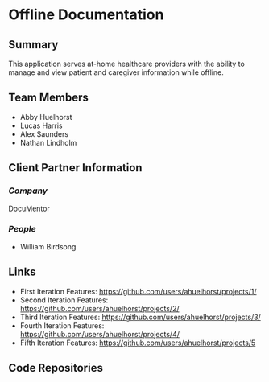 # Offline Documentation

## Summary

This application serves at-home healthcare providers with the ability to manage and view patient and caregiver information while offline. 

## Team Members
  * Abby Huelhorst
  * Lucas Harris
  * Alex Saunders
  * Nathan Lindholm

## Client Partner Information

### *Company*
DocuMentor

### *People*
* William Birdsong

## Links
* First Iteration Features: https://github.com/users/ahuelhorst/projects/1/
* Second Iteration Features: https://github.com/users/ahuelhorst/projects/2/
* Third Iteration Features: https://github.com/users/ahuelhorst/projects/3/
* Fourth Iteration Features: https://github.com/users/ahuelhorst/projects/4/
* Fifth Iteration Features: https://github.com/users/ahuelhorst/projects/5

## Code Repositories
